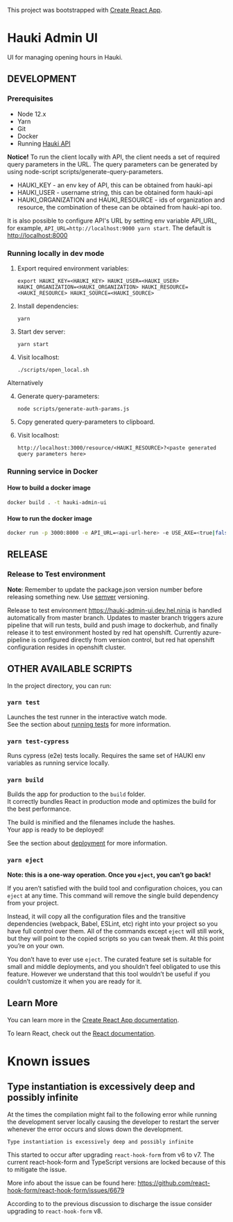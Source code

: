 This project was bootstrapped with [Create React App](https://github.com/facebook/create-react-app).

# Hauki Admin UI

UI for managing opening hours in Hauki.

## DEVELOPMENT

### Prerequisites

- Node 12.x
- Yarn
- Git
- Docker
- Running [Hauki API](https://github.com/City-of-Helsinki/hauki)

**Notice!** To run the client locally with API, the client needs a set of required query parameters in the URL.
The query parameters can be generated by using node-script scripts/generate-query-parameters.

- HAUKI_KEY - an env key of API, this can be obtained from hauki-api
- HAUKI_USER - username string, this can be obtained form hauki-api
- HAUKI_ORGANIZATION and HAUKI_RESOURCE - ids of organization and resource, the combination of these can be obtained from hauki-api too.

It is also possible to configure API's URL by setting env variable API_URL, for example, `API_URL=http://localhost:9000 yarn start`. The default is <http://localhost:8000>

### Running locally in dev mode

1. Export required environment variables:

    ```shell
    export HAUKI_KEY=<HAUKI_KEY> HAUKI_USER=<HAUKI_USER> HAUKI_ORGANIZATION=<HAUKI_ORGANIZATION> HAUKI_RESOURCE=<HAUKI_RESOURCE> HAUKI_SOURCE=<HAUKI_SOURCE>
    ```

2. Install dependencies:

   ```shell
   yarn
   ```

3. Start dev server:

   ```shell
   yarn start
   ```

4. Visit localhost:

   ```shell
   ./scripts/open_local.sh
   ```

Alternatively

4. Generate query-parameters:

   ```shell
   node scripts/generate-auth-params.js
   ```

5. Copy generated query-parameters to clipboard.

6. Visit localhost:

   ```
   http://localhost:3000/resource/<HAUKI_RESOURCE>?<paste generated query parameters here>
   ```

### Running service in Docker

#### How to build a docker image

```bash
docker build . -t hauki-admin-ui
```

#### How to run the docker image

```bash
docker run -p 3000:8000 -e API_URL=<api-url-here> -e USE_AXE=<true|false> hauki-admin-ui
```

## RELEASE

### Release to Test environment

**Note**: Remember to update the package.json version number before releasing something new. Use [semver](https://semver.org/) versioning.

Release to test environment <https://hauki-admin-ui.dev.hel.ninja> is handled automatically from master branch. Updates to master branch triggers
azure pipeline that will run tests, build and push image to dockerhub, and finally release it to test environment hosted by red hat openshift.
Currently azure-pipeline is configured directly from version control, but red hat openshift configuration resides in openshift cluster.

## OTHER AVAILABLE SCRIPTS

In the project directory, you can run:

### `yarn test`

Launches the test runner in the interactive watch mode.<br />
See the section about [running tests](https://facebook.github.io/create-react-app/docs/running-tests) for more information.

### `yarn test-cypress`

Runs cypress (e2e) tests locally. Requires the same set of HAUKI env variables as running service locally.

### `yarn build`

Builds the app for production to the `build` folder.<br />
It correctly bundles React in production mode and optimizes the build for the best performance.

The build is minified and the filenames include the hashes.<br />
Your app is ready to be deployed!

See the section about [deployment](https://facebook.github.io/create-react-app/docs/deployment) for more information.

### `yarn eject`

**Note: this is a one-way operation. Once you `eject`, you can’t go back!**

If you aren’t satisfied with the build tool and configuration choices, you can `eject` at any time. This command will remove the single build dependency from your project.

Instead, it will copy all the configuration files and the transitive dependencies (webpack, Babel, ESLint, etc) right into your project so you have full control over them. All of the commands except `eject` will still work, but they will point to the copied scripts so you can tweak them. At this point you’re on your own.

You don’t have to ever use `eject`. The curated feature set is suitable for small and middle deployments, and you shouldn’t feel obligated to use this feature. However we understand that this tool wouldn’t be useful if you couldn’t customize it when you are ready for it.

## Learn More

You can learn more in the [Create React App documentation](https://facebook.github.io/create-react-app/docs/getting-started).

To learn React, check out the [React documentation](https://reactjs.org/).

# Known issues

## Type instantiation is excessively deep and possibly infinite

At the times the compilation might fail to the following error while
running the development server locally causing the developer to restart
the server whenever the error occurs and slows down the development.

```
Type instantiation is excessively deep and possibly infinite
```

This started to occur after upgrading `react-hook-form` from v6 to v7.
The current react-hook-form and TypeScript versions are locked because of this
to mitigate the issue.

More info about the issue can be found here:
<https://github.com/react-hook-form/react-hook-form/issues/6679>

According to to the previous discussion to discharge the issue consider upgrading to `react-hook-form` v8.
